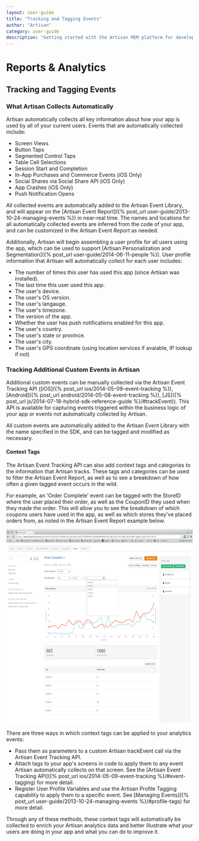 ```yaml
---
layout: user-guide
title: "Tracking and Tagging Events"
author: "Artisan"
category: user-guide
description: "Getting started with the Artisan MEM platform for developers."
---
```

# Reports & Analytics

## Tracking and Tagging Events

### What Artisan Collects Automatically

Artisan automatically collects all key information about how your app is used by all of your current users. Events that are automatically collected include:

* Screen Views
* Button Taps
* Segmented Control Taps
* Table Cell Selections
* Session Start and Completion
* In-App Purchases and Commerce Events (iOS Only)
* Social Shares via Social Share API (iOS Only)
* App Crashes (iOS Only)
* Push Notification Opens

All collected events are automatically added to the Artisan Event Library, and will appear on the [Artisan Event Report]({% post_url user-guide/2013-10-24-managing-events %}) in near-real time.  The names and locations for all automatically collected events are inferred from the code of your app, and can be customized in the Artisan Event Report as needed.  

Additionally, Artisan will begin assembling a user profile for all users using the app, which can be used to support [Artisan Personalization and Segmentation]({% post_url user-guide/2014-06-11-people %}).  User profile information that Artisan will automatically collect for each user includes:

* The number of times this user has used this app (since Artisan was installed).
* The last time this user used this app.
* The user's device.
* The user's OS version.
* The user's langauge.
* The user's timezone.
* The version of the app.
* Whether the user has push notifications enabled for this app.
* The user's country.
* The user's state or province.
* The user's city.
* The user's GPS coordinate (using location services if avaiable, IP lookup if not)

### Tracking Additional Custom Events in Artisan

Additional custom events can be manually collected via the Artisan Event Tracking API ([iOS]({% post_url ios/2014-05-09-event-tracking %}), [Android]({% post_url android/2014-05-08-event-tracking %}), [JS]({% post_url js/2014-07-18-hybrid-sdk-reference-guide %}/#trackEvent)). This API is available for capturing events triggered within the business logic of your app or events not automatically collected by Artisan.

All custom events are automatically added to the Artisan Event Library with the name specified in the SDK, and can be tagged and modified as necessary.

<div id="context-tags"></div>

#### Context Tags

The Artisan Event Tracking API can also add context tags and categories to the information that Artisan tracks.  These tags and categories can be used to filter the Artisan Event Report, as well as to see a breakdown of how often a given tagged event occurs in the wild.

For example, an 'Order Complete' event can be tagged with the StoreID where the user placed their order, as well as the CouponID they used when they made the order.  This will allow you to see the breakdown of which coupons users have used in the app, as well as which stores they've placed orders from, as noted in the Artisan Event Report example below.

<p><img src="/images/screens/event-tagging-screenshot-1000x750.png" width="700" height="525" alt="Screen capture of an example of Artisan tags." /></p>

There are three ways in which context tags can be applied to your analytics events:

* Pass them as parameters to a custom Artisan trackEvent call via the Artisan Event Tracking API.
* Attach tags to your app's screens in code to apply them to any event Artisan automatically collects on that screen.  See the [Artisan Event Tracking API]({% post_url ios/2014-05-09-event-tracking %}/#event-tagging) for more detail.
* Register User Profile Variables and use the Artisan Profile Tagging capability to apply them to a specific event.  See [Managing Events]({% post_url user-guide/2013-10-24-managing-events %}/#profile-tags) for more detail.

Through any of these methods, these context tags will automatically be collected to enrich your Artisan analytics data and better illustrate what your users are doing in your app and what you can do to improve it.


